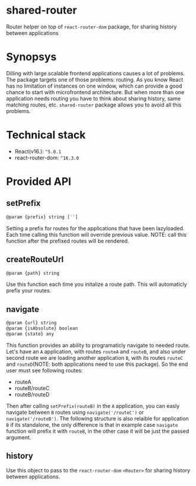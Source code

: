 # shared-router
Router helper on top of `react-router-dom` package, for sharing history between applications

# Synopsys

Dilling with large scalable frontend applications causes a lot of problems. The package targets one of those problems: routing. As you know React has no limitation of instances on one window, which can provide a good chance to start with microfrontend architecture. But when more than one application needs routing you have to think about sharing history, same matching routes, etc. `shared-router` package allows you to avoid all this problems.

# Technical stack

  - React(v16.): `^5.0.1`
  - react-router-dom: `^16.3.0`

# Provided API

## setPrefix

```js
@param {prefix} string ['']
```

Setting a prefix for routes for the applications that have been lazyloaded. Each time calling this function will override previous value. NOTE: call this function after the prefixed routes will be rendered.

## createRouteUrl

```js
@param {path} string
```

Use this function each time you initalize a route path. This will automaticly prefix your routes.

## navigate

```js
@param {url} string
@param {isAbsolute} boolean
@param {state} any
```

This function provides an ability to programaticly navigate to needed route. Let's have an `A` application, with routes `routeA` and `routeB`, and also under second route we are loading another application `B`, with its routes `routeC` and `routeD`(NOTE: both applications need to use this package). So the end user must see following routes:

  - routeA
  - routeB/routeC
  - routeB/routeD

Then after calling `setPrefix(routeB)` in the `A` application, you can easly navigate between `B` routes using `navigate('/routeC')` or `navigate('/routeB')`. The following structure is also relaible for application `B` if its standalone, the only difference is that in example case `navigate` function will prefix it with `routeB`, in the other case it will be just the passed argument.

## history

Use this object to pass to the `react-router-dom` `<Router>` for sharing history between applications.
